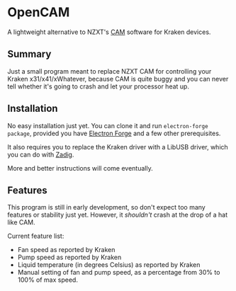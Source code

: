 # OpenCAM
A lightweight alternative to NZXT's [CAM](https://www.nzxt.com/camapp) software
for Kraken devices.

## Summary
Just a small program meant to replace NZXT CAM for controlling your
Kraken x31/x41/xWhatever, because CAM is quite buggy and you can never tell
whether it's going to crash and let your processor heat up.

## Installation
No easy installation just yet. You can clone it and run
`electron-forge package`, provided you have [Electron Forge](https://electronforge.io/) and a few other prerequisites.

It also requires you to replace the Kraken driver with a LibUSB driver, which
you can do with [Zadig](http://zadig.akeo.ie/).

More and better instructions will come eventually.

## Features
This program is still in early development, so don't expect too many features
or stability just yet. However, it *shouldn't* crash at the drop of a hat
like CAM.

Current feature list:
- Fan speed as reported by Kraken
- Pump speed as reported by Kraken
- Liquid temperature (in degrees Celsius) as reported by Kraken
- Manual setting of fan and pump speed, as a percentage from 30% to 100% of
  max speed.
